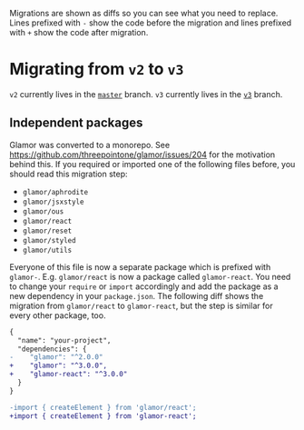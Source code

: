 Migrations are shown as diffs so you can see what you need to replace. Lines prefixed with `-` show the code before the migration and lines prefixed with `+` show the code after migration.

# Migrating from `v2` to `v3`

`v2` currently lives in the [`master`](https://github.com/threepointone/glamor/tree/master) branch. `v3` currently lives in the [`v3`](https://github.com/threepointone/glamor/tree/v3) branch.

## Independent packages

Glamor was converted to a monorepo. See https://github.com/threepointone/glamor/issues/204 for the motivation behind this. If you required or imported one of the following files before, you should read this migration step:

- `glamor/aphrodite`
- `glamor/jsxstyle`
- `glamor/ous`
- `glamor/react`
- `glamor/reset`
- `glamor/styled`
- `glamor/utils`

Everyone of this file is now a separate package which is prefixed with `glamor-`. E.g. `glamor/react` is now a package called `glamor-react`. You need to change your `require` or `import` accordingly and add the package as a new dependency in your `package.json`. The following diff shows the migration from `glamor/react` to `glamor-react`, but the step is similar for every other package, too.

```diff
{
  "name": "your-project",
  "dependencies": {
-    "glamor": "^2.0.0"
+    "glamor": "^3.0.0",
+    "glamor-react": "^3.0.0"
  }
}
```

```diff
-import { createElement } from 'glamor/react';
+import { createElement } from 'glamor-react';
```
